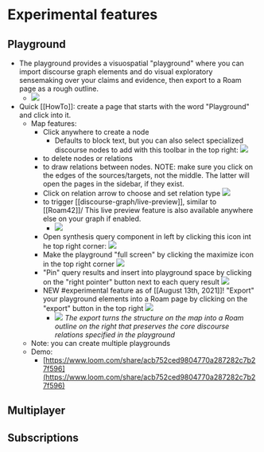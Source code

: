 # Experimental features

## Playground

* The playground provides a visuospatial "playground" where you can import discourse graph elements and do visual exploratory sensemaking over your claims and evidence, then export to a Roam page as a rough outline.
  * ![](https://firebasestorage.googleapis.com/v0/b/firescript-577a2.appspot.com/o/imgs%2Fapp%2Froam-synthesis%2FP4bP8hjLbM.gif?alt=media\&token=f8175b91-bdb8-4c87-bfc4-92b2c387f0f7)
* Quick \[\[HowTo]]: create a page that starts with the word "Playground" and click into it.
  * Map features:
    * Click anywhere to create a node
      * Defaults to block text, but you can also select specialized discourse nodes to add with this toolbar in the top right: ![](https://firebasestorage.googleapis.com/v0/b/firescript-577a2.appspot.com/o/imgs%2Fapp%2Froam-synthesis%2Fl8cKOL\_sh9.png?alt=media\&token=86f0490c-4471-4651-a64e-975b49697921)
    * to delete nodes or relations
    * to draw relations between nodes. NOTE: make sure you click on the edges of the sources/targets, not the middle. The latter will open the pages in the sidebar, if they exist.
    * Click on relation arrow to choose and set relation type ![](https://firebasestorage.googleapis.com/v0/b/firescript-577a2.appspot.com/o/imgs%2Fapp%2Froam-synthesis%2Fjb7bWR0rMe.png?alt=media\&token=923dc5a4-232d-406b-ac2d-bbcde2dde9f6)
    * to trigger \[\[discourse-graph/live-preview]], similar to \[\[Roam42]]/ This live preview feature is also available anywhere else on your graph if enabled.
      * ![](https://firebasestorage.googleapis.com/v0/b/firescript-577a2.appspot.com/o/imgs%2Fapp%2Froam-synthesis%2FcQM2JkMRWY.gif?alt=media\&token=e7fd5f07-3ef4-41f7-ab45-7e5d8c6221ec)
    * Open synthesis query component in left by clicking this icon int he top right corner: ![](https://firebasestorage.googleapis.com/v0/b/firescript-577a2.appspot.com/o/imgs%2Fapp%2Froam-synthesis%2FpD4qC-LP-b.png?alt=media\&token=ac40c4c4-c95c-4ff9-8ec6-7867cf87c6fe)
    * Make the playground "full screen" by clicking the maximize icon in the top right corner ![](https://firebasestorage.googleapis.com/v0/b/firescript-577a2.appspot.com/o/imgs%2Fapp%2Froam-synthesis%2F5r2S6NBLrC.png?alt=media\&token=1f30a61f-6a85-4dea-8c56-9c4e2619613d)
    * "Pin" query results and insert into playground space by clicking on the "right pointer" button next to each query result ![](https://firebasestorage.googleapis.com/v0/b/firescript-577a2.appspot.com/o/imgs%2Fapp%2Froam-synthesis%2Fbj5d3DI72l.png?alt=media\&token=667a2b93-f36f-40b5-93b3-f3158a594121)
    * NEW #experimental feature as of \[\[August 13th, 2021]]! "Export" your playground elements into a Roam page by clicking on the "export" button in the top right ![](https://firebasestorage.googleapis.com/v0/b/firescript-577a2.appspot.com/o/imgs%2Fapp%2Froam-synthesis%2FMQ5i7dMSB9.png?alt=media\&token=e95af299-c988-4975-8d13-c5a9edf6abb6)
      * ![](https://firebasestorage.googleapis.com/v0/b/firescript-577a2.appspot.com/o/imgs%2Fapp%2Froam-synthesis%2FaHhfOv12kw.png?alt=media\&token=146e5e46-0201-4dcd-8630-a5429675f48f) _The export turns the structure on the map into a Roam outline on the right that preserves the core discourse relations specified in the playground_
  * Note: you can create multiple playgrounds
  * Demo:
    * [https://www.loom.com/share/acb752ced9804770a287282c7b27f596](https://www.loom.com/share/acb752ced9804770a287282c7b27f596)

## Multiplayer

## Subscriptions
